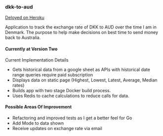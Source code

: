 ### dkk-to-aud
[Deloyed on Heroku](https://dkk-to-aud.herokuapp.com/)

Application to track the exchange rate of DKK to AUD over the time I am in Denmark.
The purpose to help make decisions on best time to send money back to Australia.

#### Currently at Version Two
Current Implementation Details
* Gets historical data from a google sheet as APIs with historical date range queries require paid subscription
* Displays data on static page (Highest, Lowest, Latest, Average, Median rates)
* Builds app with two stage Docker build process.
* Uses Redis to cache calculations to reduce calls for data.

#### Possible Areas Of Improvement
* Refactoring and improved tests as I get a better feel for Go
* Add Mode to data shown
* Receive updates on exchange rate via email
